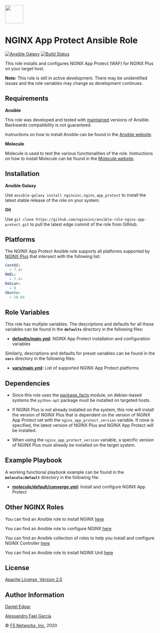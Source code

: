<img src="images/nap-logo.png" width="60">

NGINX App Protect Ansible Role
==============================

[![Ansible Galaxy](https://img.shields.io/badge/galaxy-nginxinc.nginx-5bbdbf.svg)](https://galaxy.ansible.com/nginxinc/nginx_app_protect)
[![Build Status](https://travis-ci.org/nginxinc/ansible-role-nginx-app-protect.svg?branch=main)](https://travis-ci.org/nginxinc/ansible-role-nginx-app-protect)

This role installs and configures NGINX App Protect (WAF) for NGINX Plus on your target host.

**Note:** This role is still in active development. There may be unidentified issues and the role variables may change as development continues.

Requirements
------------

**Ansible**

This role was developed and tested with [maintained](https://docs.ansible.com/ansible/latest/reference_appendices/release_and_maintenance.html#release-status) versions of Ansible. Backwards compatibility is not guaranteed.

Instructions on how to install Ansible can be found in the [Ansible website](https://docs.ansible.com/ansible/latest/installation_guide/intro_installation.html).

**Molecule**

Molecule is used to test the various functionalities of the role. Instructions on how to install Molecule can be found in the [Molecule website](https://molecule.readthedocs.io/en/stable/installation.html).

Installation
------------

**Ansible Galaxy**

Use `ansible-galaxy install nginxinc.nginx_app_protect` to install the latest stable release of the role on your system.

**Git**

Use `git clone https://github.com/nginxinc/ansible-role-nginx-app-protect.git` to pull the latest edge commit of the role from GitHub.

Platforms
---------

The NGINX App Protect Ansible role supports all platforms supported by [NGINX Plus](https://www.nginx.com/products/technical-specs/) that intersect with the following list:

```yaml
CentOS:
  - 7.4+
RHEL:
  - 7.4+
Debian:
  - 9
Ubuntu:
  - 18.04
```

Role Variables
--------------

This role has multiple variables. The descriptions and defaults for all these variables can be found in the **`defaults`** directory in the following files:

-   **[defaults/main.yml](https://github.com/nginxinc/ansible-role-nginx-app-protect/blob/main/defaults/main.yml)**: NGINX App Protect installation and configuration variables

Similarly, descriptions and defaults for preset variables can be found in the **`vars`** directory in the following files:

-   **[vars/main.yml](https://github.com/nginxinc/ansible-role-nginx-app-protect/blob/main/vars/main.yml):** List of supported NGINX App Protect platforms

Dependencies
------------

-   Since this role uses the [package_facts](https://docs.ansible.com/ansible/latest/modules/package_facts_module.html) module, on debian-based systems the `python-apt` package must be installed on targeted hosts.

-   If NGINX Plus is *not* already installed on the system, this role will install the version of NGINX Plus that is dependent on the version of NGINX App Protect set with the `nginx_app_protect_version` variable. If none is specified, the latest version of NGINX Plus and NGINX App Protect will be installed.

-   When using the `nginx_app_protect_version` variable, a specific version of NGINX Plus must already be installed on the target system.

Example Playbook
----------------

A working functional playbook example can be found in the **`molecule/default`** directory in the following file:

-   **[molecule/default/converge.yml](https://github.com/nginxinc/ansible-role-nginx-app_protect/blob/main/molecule/default/converge.yml):** Install and configure NGINX App Protect

Other NGINX Roles
-----------------

You can find an Ansible role to install NGINX [here](https://github.com/nginxinc/ansible-role-nginx)

You can find an Ansible role to configure NGINX [here](https://github.com/nginxinc/ansible-role-nginx-config)

You can find an Ansible collection of roles to help you install and configure NGINX Controller [here](https://github.com/nginxinc/ansible-collection-nginx_controller)

You can find an Ansible role to install NGINX Unit [here](https://github.com/nginxinc/ansible-role-nginx-unit)

License
-------

[Apache License, Version 2.0](https://github.com/nginxinc/ansible-role-nginx-app-protect/blob/main/LICENSE)

Author Information
------------------

[Daniel Edgar](https://github.com/aknot242)

[Alessandro Fael Garcia](https://github.com/alessfg)

&copy; [F5 Networks, Inc.](https://www.f5.com/) 2020
